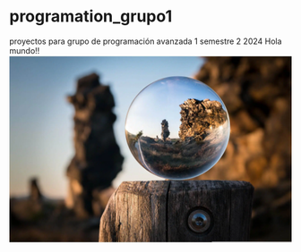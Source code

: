 # programation_grupo1
proyectos para grupo de programación avanzada 1 semestre 2 2024
Hola mundo!!
![alt text](image.png)